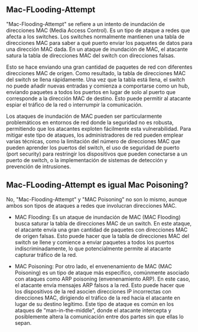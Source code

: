 ## Mac-FLooding-Attempt

"Mac-Flooding-Attempt" se refiere a un intento de inundación de direcciones MAC (Media Access Control). Es un tipo de ataque a redes que afecta a los switches. Los switches normalmente mantienen una tabla de direcciones MAC para saber a qué puerto enviar los paquetes de datos para una dirección MAC dada. En un ataque de inundación de MAC, el atacante satura la tabla de direcciones MAC del switch con direcciones falsas.

Esto se hace enviando una gran cantidad de paquetes de red con diferentes direcciones MAC de origen. Como resultado, la tabla de direcciones MAC del switch se llena rápidamente. Una vez que la tabla está llena, el switch no puede añadir nuevas entradas y comienza a comportarse como un hub, enviando paquetes a todos los puertos en lugar de solo al puerto que corresponde a la dirección MAC de destino. Esto puede permitir al atacante espiar el tráfico de la red o interrumpir la comunicación.

Los ataques de inundación de MAC pueden ser particularmente problemáticos en entornos de red donde la seguridad no es robusta, permitiendo que los atacantes exploten fácilmente esta vulnerabilidad. Para mitigar este tipo de ataques, los administradores de red pueden emplear varias técnicas, como la limitación del número de direcciones MAC que pueden aprender los puertos del switch, el uso de seguridad de puerto (port security) para restringir los dispositivos que pueden conectarse a un puerto de switch, o la implementación de sistemas de detección y prevención de intrusiones.

## Mac-FLooding-Attempt es igual Mac Poisoning?
No, "Mac-Flooding-Attempt" y "MAC Poisoning" no son lo mismo, aunque ambos son tipos de ataques a redes que involucran direcciones MAC.
- MAC Flooding: Es un ataque de inundación de MAC (MAC Flooding) busca saturar la tabla de direcciones MAC de un switch. En este ataque, el atacante envía una gran cantidad de paquetes con direcciones MAC de origen falsas. Esto puede hacer que la tabla de direcciones MAC del switch se llene y comience a enviar paquetes a todos los puertos indiscriminadamente, lo que potencialmente permite al atacante capturar tráfico de la red.

- MAC Poisoning: Por otro lado, el envenenamiento de MAC (MAC Poisoning) es un tipo de ataque más específico, comúnmente asociado con ataques como ARP poisoning (envenenamiento ARP). En este caso, el atacante envía mensajes ARP falsos a la red. Esto puede hacer que los dispositivos de la red asocien direcciones IP incorrectas con direcciones MAC, dirigiendo el tráfico de la red hacia el atacante en lugar de su destino legítimo. Este tipo de ataque es común en los ataques de "man-in-the-middle", donde el atacante intercepta y posiblemente altera la comunicación entre dos partes sin que ellas lo sepan.


